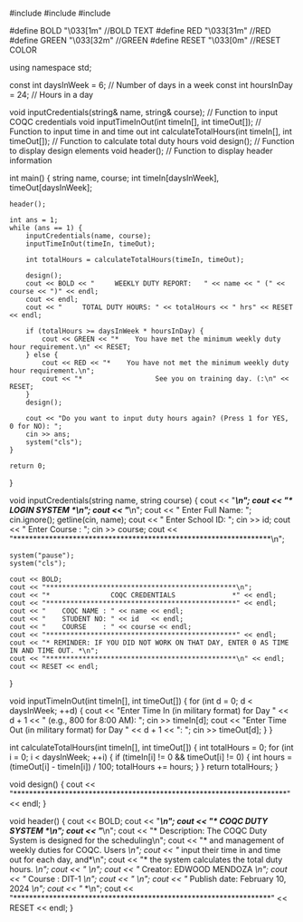#include <iostream>
#include <string>
#include <iomanip>

#define BOLD    "\033[1m"  //BOLD TEXT
#define RED     "\033[31m" //RED
#define GREEN   "\033[32m" //GREEN
#define RESET   "\033[0m"  //RESET COLOR

using namespace std;

const int daysInWeek = 6;         // Number of days in a week
const int hoursInDay = 24;        // Hours in a day

void inputCredentials(string& name, string& course); // Function to input COQC credentials
void inputTimeInOut(int timeIn[], int timeOut[]);                // Function to input time in and time out
int calculateTotalHours(int timeIn[], int timeOut[]);             // Function to calculate total duty hours
void design();                                                    // Function to display design elements
void header();                                                    // Function to display header information

int main() {
    string name, course;
    int timeIn[daysInWeek], timeOut[daysInWeek];

    header();

    int ans = 1;
    while (ans == 1) {
        inputCredentials(name, course);
        inputTimeInOut(timeIn, timeOut);
        
        int totalHours = calculateTotalHours(timeIn, timeOut);

        design();
        cout << BOLD << "     WEEKLY DUTY REPORT:   " << name << " (" << course << ")" << endl;
        cout << endl;
        cout << "     TOTAL DUTY HOURS: " << totalHours << " hrs" << RESET << endl;

        if (totalHours >= daysInWeek * hoursInDay) {
            cout << GREEN << "*    You have met the minimum weekly duty hour requirement.\n" << RESET;
        } else {
            cout << RED << "*    You have not met the minimum weekly duty hour requirement.\n";
            cout << "*                  See you on training day. (:\n" << RESET;
        }
        design();

        cout << "Do you want to input duty hours again? (Press 1 for YES, 0 for NO): ";
        cin >> ans;
        system("cls");
    }

    return 0;
}

void inputCredentials(string name, string course) {
    cout << "*****************************************************************\n";
    cout << "*                        LOGIN SYSTEM                           *\n";
    cout << "*****************************************************************\n";
    cout << "        Enter Full Name: ";
    cin.ignore();
    getline(cin, name);
    cout << "        Enter School ID: ";
    cin >> id;
    cout << "        Enter Course   : ";
    cin >> course;
    cout << "*****************************************************************\n";

    system("pause");
    system("cls");

    cout << BOLD;
    cout << "***********************************************\n";
    cout << "*               COQC CREDENTIALS              *" << endl;
    cout << "***********************************************" << endl;
    cout << "    COQC NAME : " << name << endl;
    cout << "    STUDENT NO: " << id   << endl;
    cout << "    COURSE    : " << course << endl;
    cout << "***********************************************" << endl;
    cout << "* REMINDER: IF YOU DID NOT WORK ON THAT DAY, ENTER 0 AS TIME IN AND TIME OUT. *\n";
    cout << "***********************************************\n" << endl;
    cout << RESET << endl;
}

void inputTimeInOut(int timeIn[], int timeOut[]) {
    for (int d = 0; d < daysInWeek; ++d) {
        cout << "Enter Time In (in military format) for Day " << d + 1 << " (e.g., 800 for 8:00 AM): ";
        cin >> timeIn[d];
        cout << "Enter Time Out (in military format) for Day " << d + 1 << ": ";
        cin >> timeOut[d];
    }
}

int calculateTotalHours(int timeIn[], int timeOut[]) {
    int totalHours = 0;
    for (int i = 0; i < daysInWeek; ++i) {
        if (timeIn[i] != 0 && timeOut[i] != 0) {
            int hours = (timeOut[i] - timeIn[i]) / 100;
            totalHours += hours;
        }
    }
    return totalHours;
}

void design() {
    cout << "*********************************************************************" << endl;
}

void header() {
    cout << BOLD;
    cout << "*****************************************************************\n";
    cout << "*                      COQC DUTY SYSTEM                         *\n";
    cout << "*****************************************************************\n";
    cout << "*  Description: The COQC Duty System is designed for the scheduling\n";
    cout << "*               and management of weekly duties for COQC. Users   *\n";
    cout << "*               input their time in and time out for each day, and*\n";
    cout << "*               the system calculates the total duty hours.       *\n";
    cout << "*                                                               *\n";
    cout << "*  Creator: EDWOOD MENDOZA                                      *\n";
    cout << "*  Course : DIT-1                                               *\n";
    cout << "*                                                               *\n";
    cout << "*  Publish date: February 10, 2024                              *\n";
    cout << "*                                                               *\n";
    cout << "*****************************************************************" << RESET << endl;
}
